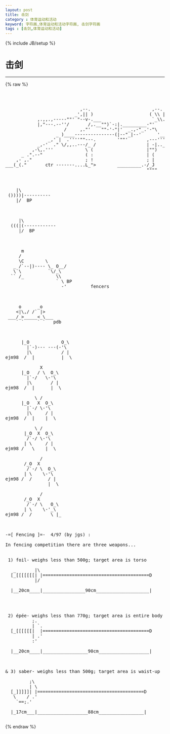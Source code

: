```yaml
---
layout: post
title: 击剑
category : 体育运动和活动
keyword: 字符画,体育运动和活动字符画, 击剑字符画
tags : [击剑,体育运动和活动]
---
```

{% include JB/setup %}
# 击剑
---
{% raw %}
<pre>



                            ,--.                       ,--.
                          _&#039;,|| )                     ( \\ |
            ,.,,.,-----&quot;&quot;&#039; &quot;--v-.___                   `_\\.&#039;--,..__
            |,&quot;---.--&#039;&#039;/       /,.__&quot;&quot;)`-:|._________-&quot;&#039;     (--..__&#039;/--.
                      /     ,.&quot;&#039;    &quot;&quot;-&#039;-&quot;|&#039;  _.,-&quot;_.&#039;-&quot;\     \     ` &#039;&quot;&quot;
                   _ )____---------------(|--&quot;_|--&#039;      &#039;__   \_
                _,&#039; |  .&#039;&#039;&#039;&#039;&quot;&quot;---.        &#039;&quot;&quot;&#039;       ,---&#039;&#039;&#039;.   /&quot;.
            _,-&#039;  .&quot; \/,,..---/_ /                   | -|.._____|  \_
          ,-\,.&#039;&#039;&#039;            \ (                    |&quot;&quot;)       &quot;-,  \
      _ .&quot;.--&quot;                ( :                    | (           &#039;. &quot;\_
    ,- ,.&quot;                    ; !                    ; |             \,_ `.
___(_(.&quot;       ctr -------....L_&quot;&gt;        _________.-/_J                &#039;\_&#039;)
                                                     &quot;&quot;&quot;&quot;            ----------



    |\
 ())))|----------
    |/  BP



     |\
  (((|(------------
     |/  BP



      m
     /
     \C        \
   _ /`--|)---- \_ O__/
   \`\          `\/_\
  `` /_            \\
                   ` \ BP
                     -&#039;         fencers



     o      _o
    &lt;|\,/ /` |&gt;
 ___/_&gt;_____&lt;_\___
    ` `     ` `   pdb



      |_O            O_\
        |`-)--- ---(-&#039;\
        |\           / |
ejm98  /  |          |  \

             X
      |_O   / \  O_\
        |`-/   \-&#039;\
        |\       / |
ejm98  /  |      |  \

           \ /
      |_O   X  O_\
        |`-/ \-&#039;\
        |\     / |
ejm98  /  |    |  \

           \ /
       |_O  X  O_\
        /`-/ \-&#039;\
       | \     / |
ejm98 /   \    |  \

             /
       /_O  X
        /`-/ \  O_\
       | \    \-&#039;\
ejm98 /  /      / |
                |  \

             /
       /_O  X
        /`-/ \   O_\
       | \    \-&#039;_\
ejm98 /  /       \ |_



-=[ Fencing ]=-  4/97 (by jgs) :

In fencing competition there are three weapons...


 1) foil- weighs less than 500g; target area is torso

   _       |\
  [_[[[[[[[| |========================================D
           |/

  |__20cm____|________________90cm____________________|




 2) épée- weighs less than 770g; target area is entire body
          ;.
          | `.
  [_[[[[[[|  |========================================D
          | .&#039;
          :&#039;

  |__20cm____|_________________90cm___________________|



&amp; 3) saber- weighs less than 500g; target area is waist-up

         ;\
         | \
  [_]]]]]| |========================================D
   \    / .&#039;
    `==;.&#039;

  |_17cm___|___________________88cm_________________|
 </pre>
{% endraw %}
